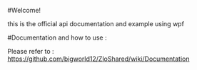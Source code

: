 #Welcome!

this is the official api documentation and example using wpf

#Documentation and how to use : 

Please refer to : https://github.com/bigworld12/ZloShared/wiki/Documentation
